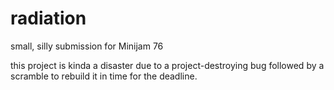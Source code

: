 # radiation
small, silly submission for Minijam 76

this project is kinda a disaster due to a project-destroying bug followed by a scramble to rebuild it in time for the deadline.
